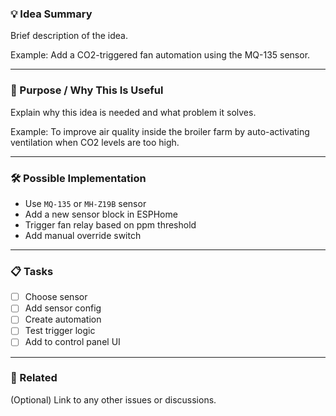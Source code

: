 ### 💡 Idea Summary
Brief description of the idea.

Example:
Add a CO2-triggered fan automation using the MQ-135 sensor.

---

### 🧩 Purpose / Why This Is Useful
Explain why this idea is needed and what problem it solves.

Example:
To improve air quality inside the broiler farm by auto-activating ventilation when CO2 levels are too high.

---

### 🛠️ Possible Implementation
- Use `MQ-135` or `MH-Z19B` sensor
- Add a new sensor block in ESPHome
- Trigger fan relay based on ppm threshold
- Add manual override switch

---

### 📋 Tasks
- [ ] Choose sensor
- [ ] Add sensor config
- [ ] Create automation
- [ ] Test trigger logic
- [ ] Add to control panel UI

---

### 🔗 Related
(Optional) Link to any other issues or discussions.
